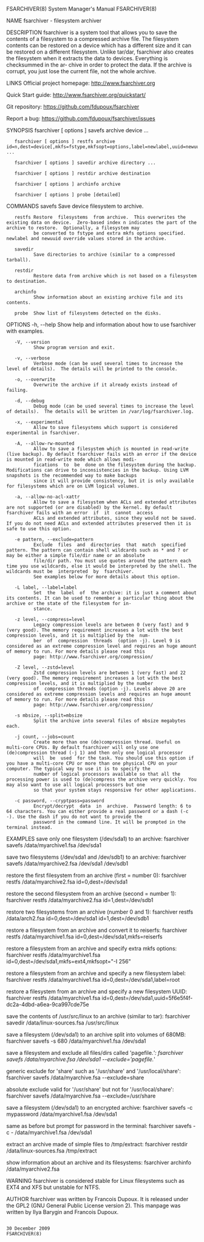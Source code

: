 FSARCHIVER(8)                                                                       System Manager's Manual                                                                       FSARCHIVER(8)

NAME
       fsarchiver - filesystem archiver

DESCRIPTION
       fsarchiver is a system tool that allows you to save the contents of a filesystem to a compressed archive file. The filesystem contents can be restored on a device which has a different
       size and it can be restored on a different filesystem. Unlike tar/dar, fsarchiver also creates the filesystem when it extracts the data to devices. Everything is checksummed in the ar‐
       chive in order to protect the data. If the archive is corrupt, you just lose the current file, not the whole archive.

LINKS
   Official project homepage:
       http://www.fsarchiver.org

   Quick Start guide:
       http://www.fsarchiver.org/quickstart/

   Git repository:
       https://github.com/fdupoux/fsarchiver

   Report a bug:
       https://github.com/fdupoux/fsarchiver/issues

SYNOPSIS
       fsarchiver [ options ] savefs archive device ...

       fsarchiver [ options ] restfs archive id=n,dest=device[,mkfs=fstype,mkfsopt=options,label=newlabel,uuid=newuuid] ...

       fsarchiver [ options ] savedir archive directory ...

       fsarchiver [ options ] restdir archive destination

       fsarchiver [ options ] archinfo archive

       fsarchiver [ options ] probe [detailed]

COMMANDS
       savefs Save device filesystem to archive.

       restfs Restore  filesystems  from archive.  This overwrites the existing data on device.  Zero-based index n indicates the part of the archive to restore.  Optionally, a filesystem may
              be converted to fstype and extra mkfs options specified.  newlabel and newuuid override values stored in the archive.

       savedir
              Save directories to archive (similar to a compressed tarball).

       restdir
              Restore data from archive which is not based on a filesystem to destination.

       archinfo
              Show information about an existing archive file and its contents.

       probe  Show list of filesystems detected on the disks.

OPTIONS
       -h, --help
              Show help and information about how to use fsarchiver with examples.

       -V, --version
              Show program version and exit.

       -v, --verbose
              Verbose mode (can be used several times to increase the level of details).  The details will be printed to the console.

       -o, --overwrite
              Overwrite the archive if it already exists instead of failing.

       -d, --debug
              Debug mode (can be used several times to increase the level of details).  The details will be written in /var/log/fsarchiver.log.

       -x, --experimental
              Allow to save filesystems which support is considered experimental in fsarchiver.

       -A, --allow-rw-mounted
              Allow to save a filesystem which is mounted in read-write (live backup). By default fsarchiver fails with an error if the device is mounted in read-write mode which allows modi‐
              fications  to  be  done on the filesystem during the backup. Modifications can drive to inconsistencies in the backup. Using LVM snapshots is the recommended way to make backups
              since it will provide consistency, but it is only available for filesystems which are on LVM logical volumes.

       -a, --allow-no-acl-xattr
              Allow to save a filesystem when ACLs and extended attributes are not supported (or are disabled) by the kernel. By default fsarchiver fails with an error  if  it  cannot  access
              ACLs and extended attributes, since they would not be saved. If you do not need ACLs and extended attributes preserved then it is safe to use this option.

       -e pattern, --exclude=pattern
              Exclude  files  and  directories  that  match  specified  pattern. The pattern can contain shell wildcards such as * and ? or may be either a simple file/dir name or an absolute
              file/dir path. You must use quotes around the pattern each time you use wildcards, else it would be interpreted by the shell. The wildcards must be  interpreted  by  fsarchiver.
              See examples below for more details about this option.

       -L label, --label=label
              Set  the  label  of  the archive: it is just a comment about its contents. It can be used to remember a particular thing about the archive or the state of the filesystem for in‐
              stance.

       -z level, --compress=level
              Legacy compression levels are between 0 (very fast) and 9 (very good). The memory requirement increases a lot with the best compression levels, and it is multiplied by the  num‐
              ber  of  compression  threads  (option -j). Level 9 is considered as an extreme compression level and requires an huge amount of memory to run. For more details please read this
              page: http://www.fsarchiver.org/compression/

       -Z level, --zstd=level
              Zstd compression levels are between 1 (very fast) and 22 (very good). The memory requirement increases a lot with the best compression levels, and it is multiplied by the number
              of  compression threads (option -j). Levels above 20 are considered as extreme compression levels and requires an huge amount of memory to run. For more details please read this
              page: http://www.fsarchiver.org/compression/

       -s mbsize, --split=mbsize
              Split the archive into several files of mbsize megabytes each.

       -j count, --jobs=count
              Create more than one (de)compression thread. Useful on multi-core CPUs. By default fsarchiver will only use one (de)compression thread (-j 1) and then only one logical processor
              will  be  used  for the task. You should use this option if you have a multi-core CPU or more than one physical CPU on your computer. The typical way to use it is to specify the
              number of logical processors available so that all the processing power is used to (de)compress the archive very quickly. You may also want to use all logical processors but one
              so that your system stays responsive for other applications.

       -c password, --cryptpass=password
              Encrypt/decrypt  data  in  archive.  Password length: 6 to 64 characters. You can either provide a real password or a dash (-c -). Use the dash if you do not want to provide the
              password in the command line. It will be prompted in the terminal instead.

EXAMPLES
   save only one filesystem (/dev/sda1) to an archive:
       fsarchiver savefs /data/myarchive1.fsa /dev/sda1

   save two filesystems (/dev/sda1 and /dev/sdb1) to an archive:
       fsarchiver savefs /data/myarchive2.fsa /dev/sda1 /dev/sdb1

   restore the first filesystem from an archive (first = number 0):
       fsarchiver restfs /data/myarchive2.fsa id=0,dest=/dev/sda1

   restore the second filesystem from an archive (second = number 1):
       fsarchiver restfs /data/myarchive2.fsa id=1,dest=/dev/sdb1

   restore two filesystems from an archive (number 0 and 1):
       fsarchiver restfs /data/arch2.fsa id=0,dest=/dev/sda1 id=1,dest=/dev/sdb1

   restore a filesystem from an archive and convert it to reiserfs:
       fsarchiver restfs /data/myarchive1.fsa id=0,dest=/dev/sda1,mkfs=reiserfs

   restore a filesystem from an archive and specify extra mkfs options:
       fsarchiver restfs /data/myarchive1.fsa id=0,dest=/dev/sda1,mkfs=ext4,mkfsopt="-I 256"

   restore a filesystem from an archive and specify a new filesystem label:
       fsarchiver restfs /data/myarchive1.fsa id=0,dest=/dev/sda1,label=root

   restore a filesystem from an archive and specify a new filesystem UUID:
       fsarchiver restfs /data/myarchive1.fsa id=0,dest=/dev/sda1,uuid=5f6e5f4f-dc2a-4dbd-a6ea-9ca997cde75e

   save the contents of /usr/src/linux to an archive (similar to tar):
       fsarchiver savedir /data/linux-sources.fsa /usr/src/linux

   save a filesystem (/dev/sda1) to an archive split into volumes of 680MB:
       fsarchiver savefs -s 680 /data/myarchive1.fsa /dev/sda1

   save a filesystem and exclude all files/dirs called 'pagefile.*':
       fsarchiver savefs /data/myarchive.fsa /dev/sda1 --exclude='pagefile.*'

   generic exclude for 'share' such as '/usr/share' and '/usr/local/share':
       fsarchiver savefs /data/myarchive.fsa --exclude=share

   absolute exclude valid for '/usr/share' but not for '/usr/local/share':
       fsarchiver savefs /data/myarchive.fsa --exclude=/usr/share

   save a filesystem (/dev/sda1) to an encrypted archive:
       fsarchiver savefs -c mypassword /data/myarchive1.fsa /dev/sda1

   same as before but prompt for password in the terminal:
       fsarchiver savefs -c - /data/myarchive1.fsa /dev/sda1

   extract an archive made of simple files to /tmp/extract:
       fsarchiver restdir /data/linux-sources.fsa /tmp/extract

   show information about an archive and its filesystems:
       fsarchiver archinfo /data/myarchive2.fsa

WARNING
       fsarchiver is considered stable for Linux filesystems such as EXT4 and XFS but unstable for NTFS.

AUTHOR
       fsarchiver was written by Francois Dupoux. It is released under the GPL2 (GNU General Public License version 2). This manpage was written by Ilya Barygin and Francois Dupoux.

                                                                                        30 December 2009                                                                          FSARCHIVER(8)
